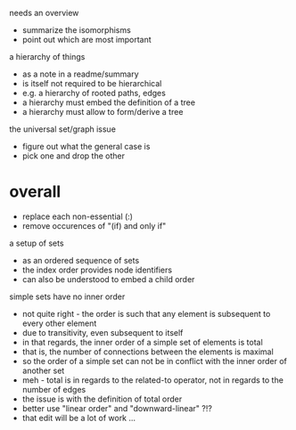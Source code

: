 
needs an overview
- summarize the isomorphisms
- point out which are most important

a hierarchy of things
- as a note in a readme/summary
- is itself not required to be hierarchical
- e.g. a hierarchy of rooted paths, edges
- a hierarchy must embed the definition of a tree
- a hierarchy must allow to form/derive a tree

the universal set/graph issue
- figure out what the general case is
- pick one and drop the other

# overall

- replace each non-essential (:)
- remove occurences of "(if) and only if"

a setup of sets
- as an ordered sequence of sets
- the index order provides node identifiers
- can also be understood to embed a child order

simple sets have no inner order
- not quite right - the order is such that any
  element is subsequent to every other element
- due to transitivity, even subsequent to itself
- in that regards, the inner order of a simple
  set of elements is total
- that is, the number of connections between
  the elements is maximal
- so the order of a simple set can not be in
  conflict with the inner order of another set
- meh - total is in regards to the related-to
  operator, not in regards to the number of edges
- the issue is with the definition of total order
- better use "linear order" and "downward-linear" ?!?
- that edit will be a lot of work ...
